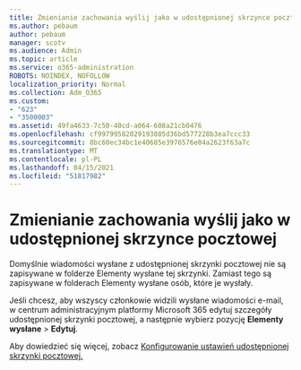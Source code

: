 ```yaml
---
title: Zmienianie zachowania wyślij jako w udostępnionej skrzynce pocztowej
ms.author: pebaum
author: pebaum
manager: scotv
ms.audience: Admin
ms.topic: article
ms.service: o365-administration
ROBOTS: NOINDEX, NOFOLLOW
localization_priority: Normal
ms.collection: Adm_O365
ms.custom:
- "623"
- "3500003"
ms.assetid: 49fa4633-7c50-40cd-a064-608a21cb0476
ms.openlocfilehash: cf99799582029193805d36bd577228b3ea7ccc33
ms.sourcegitcommit: 8bc60ec34bc1e40685e3976576e04a2623f63a7c
ms.translationtype: MT
ms.contentlocale: pl-PL
ms.lasthandoff: 04/15/2021
ms.locfileid: "51817982"
---
```

# <a name="changing-shared-mailbox-send-as-behavior"></a>Zmienianie zachowania wyślij jako w udostępnionej skrzynce pocztowej

Domyślnie wiadomości wysłane z udostępnionej skrzynki pocztowej nie są zapisywane w folderze Elementy wysłane tej skrzynki. Zamiast tego są zapisywane w folderach Elementy wysłane osób, które je wysłały.
  
Jeśli chcesz, aby wszyscy członkowie widzili wysłane wiadomości e-mail, w centrum administracyjnym platformy Microsoft 365 edytuj szczegóły udostępnionej skrzynki pocztowej, a następnie wybierz pozycję **Elementy wysłane** \> **Edytuj**.
  
Aby dowiedzieć się więcej, zobacz [Konfigurowanie ustawień udostępnionej skrzynki pocztowej.](https://docs.microsoft.com/microsoft-365/admin/email/configure-a-shared-mailbox#allow-everyone-to-see-the-sent-email-the-replies)
  